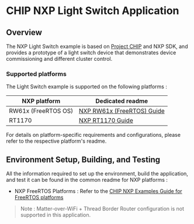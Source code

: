 # CHIP NXP Light Switch Application

## Overview

The NXP Light Switch example is based on
[Project CHIP](https://github.com/project-chip/connectedhomeip) and NXP SDK, and
provides a prototype of a light switch device that demonstrates device commissioning and
different cluster control.

### Supported platforms

The Light Switch example is supported on the following platforms :

| NXP platform        | Dedicated readme                                                             |
| ------------------- | ---------------------------------------------------------------------------- |
| RW61x (FreeRTOS OS) | [NXP RW61x (FreeRTOS) Guide](../../../docs/platforms/nxp/nxp_rw61x_guide.md) |
| RT1170              | [NXP RT1170 Guide](../../../docs/platforms/nxp/nxp_rt1170_guide.md)          |

For details on platform-specific requirements and configurations, please refer
to the respective platform's readme.

## Environment Setup, Building, and Testing

All the information required to set up the environment, build the application,
and test it can be found in the common readme for NXP platforms :

-   NXP FreeRTOS Platforms : Refer to the
    [CHIP NXP Examples Guide for FreeRTOS platforms](../../../docs/platforms/nxp/nxp_examples_freertos_platforms.md)

> Note : Matter-over-WiFi + Thread Border Router configuration is not supported
> in this application.
